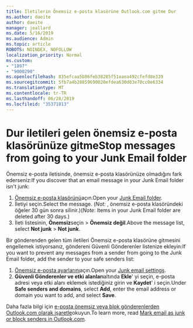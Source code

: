 ```yaml
---
title: İletilerin Önemsiz e-posta klasörüne Outlook.com gitme Dur
ms.author: daeite
author: daeite
manager: joallard
ms.date: 5/16/2019
ms.audience: Admin
ms.topic: article
ROBOTS: NOINDEX, NOFOLLOW
localization_priority: Normal
ms.custom:
- "1897"
- "9000290"
ms.openlocfilehash: 835efcaa5b86feb38285f51aaea492cfefd8e339
ms.sourcegitcommit: 5fb7a4b28859690020efdea630d03e70cc0e6334
ms.translationtype: MT
ms.contentlocale: tr-TR
ms.lasthandoff: 06/28/2019
ms.locfileid: "35371813"
---
```

# <a name="stop-messages-from-going-to-your-junk-email-folder"></a><span data-ttu-id="e8054-102">Dur iletileri gelen önemsiz e-posta klasörünüze gitme</span><span class="sxs-lookup"><span data-stu-id="e8054-102">Stop messages from going to your Junk Email folder</span></span>

<span data-ttu-id="e8054-103">Önemsiz e-posta iletisinde, önemsiz e-posta klasörünüze olmadığını fark ederseniz:</span><span class="sxs-lookup"><span data-stu-id="e8054-103">If you discover that an email message in your Junk Email folder isn't junk:</span></span>

1. <span data-ttu-id="e8054-104">[Önemsiz e-posta klasörünü](https://outlook.live.com/mail/junkemail)açın.</span><span class="sxs-lookup"><span data-stu-id="e8054-104">Open your [Junk Email folder](https://outlook.live.com/mail/junkemail).</span></span>
1. <span data-ttu-id="e8054-105">İletiyi seçin.</span><span class="sxs-lookup"><span data-stu-id="e8054-105">Select the message.</span></span> <span data-ttu-id="e8054-106">(*Not:* , önemsiz e-posta klasöründeki öğeler 30 gün sonra silinir.)</span><span class="sxs-lookup"><span data-stu-id="e8054-106">(*Note:* Items in your Junk Email folder are deleted after 30 days.)</span></span>
1. <span data-ttu-id="e8054-107">İleti listesinin, **Önemsiz**seçin > **Önemsiz değil**.</span><span class="sxs-lookup"><span data-stu-id="e8054-107">Above the message list, select **Not junk** > **Not junk**.</span></span>

<span data-ttu-id="e8054-108">Bir gönderenden gelen tüm iletileri Önemsiz e-posta klasörüne gitmesini engellemek istiyorsanız, göndereni Güvenli Gönderenler listenize ekleyin:</span><span class="sxs-lookup"><span data-stu-id="e8054-108">If you want to prevent any messages from a sender from going to the Junk Email folder, add the sender to your safe senders list:</span></span>

1. <span data-ttu-id="e8054-109">[Önemsiz e-posta ayarlarını](https://go.microsoft.com/fwlink/?linkid=2035804)açın.</span><span class="sxs-lookup"><span data-stu-id="e8054-109">Open your [Junk email settings](https://go.microsoft.com/fwlink/?linkid=2035804).</span></span>
1. <span data-ttu-id="e8054-110">**Güvenli Gönderenler ve etki alanları**altında **Ekle**' yi seçin, e-posta adresi veya etki alanı eklemek istediğiniz girin ve **Kaydet**' i seçin.</span><span class="sxs-lookup"><span data-stu-id="e8054-110">Under **Safe senders and domains**, select **Add**, enter the email address or domain you want to add, and select **Save**.</span></span>

<span data-ttu-id="e8054-111">Daha fazla bilgi için [e-posta önemsiz veya blok gönderenlerden Outlook.com olarak işaretle](https://support.office.com/article/a3ece97b-82f8-4a5e-9ac3-e92fa6427ae4)okuyun.</span><span class="sxs-lookup"><span data-stu-id="e8054-111">To learn more, read [Mark email as junk or block senders in Outlook.com](https://support.office.com/article/a3ece97b-82f8-4a5e-9ac3-e92fa6427ae4).</span></span>

